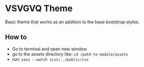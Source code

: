 # VSVGVQ Theme

Basic theme that works as an addition to the base bootstrap styles.

## How to

* Go to terminal and open new window
* go to the assets directory like: 
`cd /path-to-module/assets`
* run: `sass --watch scss:../public/css`